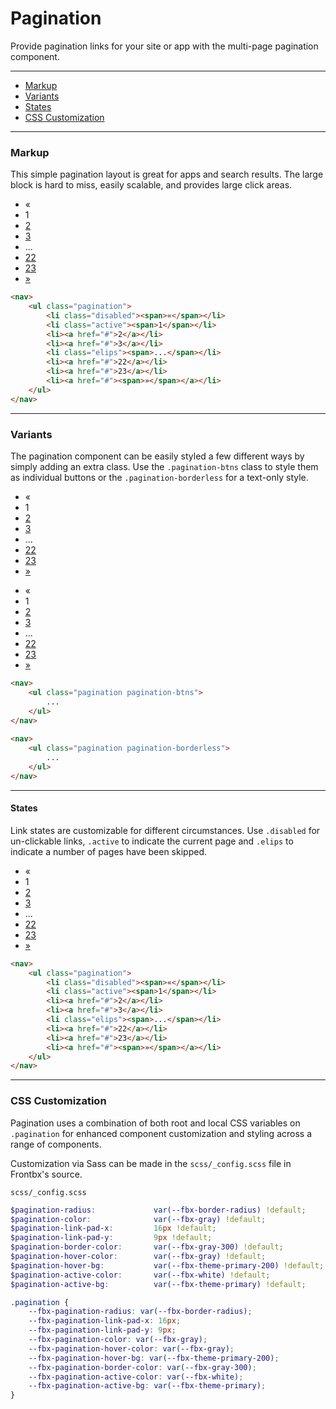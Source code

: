 # Pagination

Provide pagination links for your site or app with the multi-page pagination component.

---

*   [Markup](#markup)
*   [Variants](#variants)
*   [States](#states)
*   [CSS Customization](#css-customization)

---

### Markup

This simple pagination layout is great for apps and search results. The large block is hard to miss, easily scalable, and provides large click areas.

<div class="fbx-snippet-demo">
    <div class="container-fuid"> 
        <nav>
            <ul class="pagination">
                <li class="disabled"><span>«</span></li>
                <li class="active"><span>1</span></li>
                <li><a href="#">2</a></li>
                <li><a href="#">3</a></li>
                <li class="elips"><span>...</span></li>
                <li><a href="#">22</a></li>
                <li><a href="#">23</a></li>
                <li><a href="#"><span>»</span></a></li>
            </ul>
        </nav>
    </div>
</div>

```html
<nav>
    <ul class="pagination">
        <li class="disabled"><span>«</span></li>
        <li class="active"><span>1</span></li>
        <li><a href="#">2</a></li>
        <li><a href="#">3</a></li>
        <li class="elips"><span>...</span></li>
        <li><a href="#">22</a></li>
        <li><a href="#">23</a></li>
        <li><a href="#"><span>»</span></a></li>
    </ul>
</nav>
```

---

### Variants

The pagination component can be easily styled a few different ways by simply adding an extra class. Use the `.pagination-btns` class to style them as individual buttons or the `.pagination-borderless` for a text-only style.

<div class="fbx-snippet-demo">
    <div class="container-fuid"> 
        <nav>
            <ul class="pagination pagination-btns">
                <li class="disabled"><span>«</span></li>
                <li class="active"><span>1</span></li>
                <li><a href="#">2</a></li>
                <li><a href="#">3</a></li>
                <li class="elips"><span>...</span></li>
                <li><a href="#">22</a></li>
                <li><a href="#">23</a></li>
                <li><a href="#"><span>»</span></a></li>
            </ul>
        </nav>
        <nav>
            <ul class="pagination pagination-borderless">
                <li class="disabled"><span>«</span></li>
                <li class="active"><span>1</span></li>
                <li><a href="#">2</a></li>
                <li><a href="#">3</a></li>
                <li class="elips"><span>...</span></li>
                <li><a href="#">22</a></li>
                <li><a href="#">23</a></li>
                <li><a href="#"><span>»</span></a></li>
            </ul>
        </nav>
    </div>
</div>

```html
<nav>
    <ul class="pagination pagination-btns">
        ...
    </ul>
</nav>
    
<nav>
    <ul class="pagination pagination-borderless">
        ...
    </ul>
</nav>
```
---

#### States

Link states are customizable for different circumstances. Use `.disabled` for un-clickable links, `.active` to indicate the current page and `.elips` to indicate a number of pages have been skipped.

<div class="fbx-snippet-demo">
    <div class="container-fuid"> 
        <nav>
            <ul class="pagination">
                <li class="disabled"><span>«</span></li>
                <li class="active"><span>1</span></li>
                <li><a href="#">2</a></li>
                <li><a href="#">3</a></li>
                <li class="elips"><span>...</span></li>
                <li><a href="#">22</a></li>
                <li><a href="#">23</a></li>
                <li><a href="#"><span>»</span></a></li>
            </ul>
        </nav>
    </div>
</div>

```html
<nav>
    <ul class="pagination">
        <li class="disabled"><span>«</span></li>
        <li class="active"><span>1</span></li>
        <li><a href="#">2</a></li>
        <li><a href="#">3</a></li>
        <li class="elips"><span>...</span></li>
        <li><a href="#">22</a></li>
        <li><a href="#">23</a></li>
        <li><a href="#"><span>»</span></a></li>
    </ul>
</nav>
```

---

### CSS Customization

Pagination uses a combination of both root and local CSS variables on `.pagination` for enhanced component customization and styling across a range of components.

Customization via Sass can be made in the `scss/_config.scss` file in Frontbx's source.

```file-path
scss/_config.scss
```

```scss
$pagination-radius:             var(--fbx-border-radius) !default;
$pagination-color:              var(--fbx-gray) !default;
$pagination-link-pad-x:         16px !default;
$pagination-link-pad-y:         9px !default;
$pagination-border-color:       var(--fbx-gray-300) !default;
$pagination-hover-color:        var(--fbx-gray) !default;
$pagination-hover-bg:           var(--fbx-theme-primary-200) !default;
$pagination-active-color:       var(--fbx-white) !default;
$pagination-active-bg:          var(--fbx-theme-primary) !default;
```

```css
.pagination {
    --fbx-pagination-radius: var(--fbx-border-radius);
    --fbx-pagination-link-pad-x: 16px;
    --fbx-pagination-link-pad-y: 9px;
    --fbx-pagination-color: var(--fbx-gray);
    --fbx-pagination-hover-color: var(--fbx-gray);
    --fbx-pagination-hover-bg: var(--fbx-theme-primary-200);
    --fbx-pagination-border-color: var(--fbx-gray-300);
    --fbx-pagination-active-color: var(--fbx-white);
    --fbx-pagination-active-bg: var(--fbx-theme-primary);
}
```
